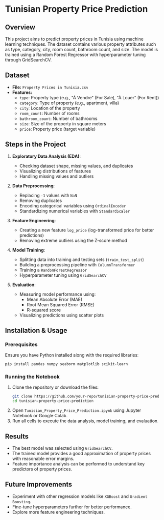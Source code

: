 # Tunisian Property Price Prediction

## Overview
This project aims to predict property prices in Tunisia using machine learning techniques. The dataset contains various property attributes such as type, category, city, room count, bathroom count, and size. The model is trained using a Random Forest Regressor with hyperparameter tuning through GridSearchCV.

## Dataset
- **File:** `Property Prices in Tunisia.csv`
- **Features:**
  - `type`: Property type (e.g., "À Vendre" (For Sale), "À Louer" (For Rent))
  - `category`: Type of property (e.g., apartment, villa)
  - `city`: Location of the property
  - `room_count`: Number of rooms
  - `bathroom_count`: Number of bathrooms
  - `size`: Size of the property in square meters
  - `price`: Property price (target variable)

## Steps in the Project
1. **Exploratory Data Analysis (EDA)**:
   - Checking dataset shape, missing values, and duplicates
   - Visualizing distributions of features
   - Handling missing values and outliers

2. **Data Preprocessing**:
   - Replacing `-1` values with `NaN`
   - Removing duplicates
   - Encoding categorical variables using `OrdinalEncoder`
   - Standardizing numerical variables with `StandardScaler`

3. **Feature Engineering**:
   - Creating a new feature `log_price` (log-transformed price for better predictions)
   - Removing extreme outliers using the Z-score method
   
4. **Model Training**:
   - Splitting data into training and testing sets (`train_test_split`)
   - Building a preprocessing pipeline with `ColumnTransformer`
   - Training a `RandomForestRegressor`
   - Hyperparameter tuning using `GridSearchCV`

5. **Evaluation**:
   - Measuring model performance using:
     - Mean Absolute Error (MAE)
     - Root Mean Squared Error (RMSE)
     - R-squared score
   - Visualizing predictions using scatter plots

## Installation & Usage
### Prerequisites
Ensure you have Python installed along with the required libraries:

```bash
pip install pandas numpy seaborn matplotlib scikit-learn
```

### Running the Notebook
1. Clone the repository or download the files:
   ```bash
   git clone https://github.com/your-repo/tunisian-property-price-prediction.git
   cd tunisian-property-price-prediction
   ```
2. Open `Tunisian_Property_Price_Prediction.ipynb` using Jupyter Notebook or Google Colab.
3. Run all cells to execute the data analysis, model training, and evaluation.

## Results
- The best model was selected using `GridSearchCV`.
- The trained model provides a good approximation of property prices with reasonable error margins.
- Feature importance analysis can be performed to understand key predictors of property prices.

## Future Improvements
- Experiment with other regression models like `XGBoost` and `Gradient Boosting`.
- Fine-tune hyperparameters further for better performance.
- Explore more feature engineering techniques.

